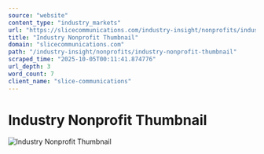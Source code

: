 ```yaml
---
source: "website"
content_type: "industry_markets"
url: "https://slicecommunications.com/industry-insight/nonprofits/industry-nonprofit-thumbnail"
title: "Industry Nonprofit Thumbnail"
domain: "slicecommunications.com"
path: "/industry-insight/nonprofits/industry-nonprofit-thumbnail"
scraped_time: "2025-10-05T00:11:41.874776"
url_depth: 3
word_count: 7
client_name: "slice-communications"
---
```


# Industry Nonprofit Thumbnail

![Industry Nonprofit Thumbnail](https://slicecommunications.com/wp-content/uploads/2019/04/Industry-Nonprofit-Thumbnail-300x300.png)